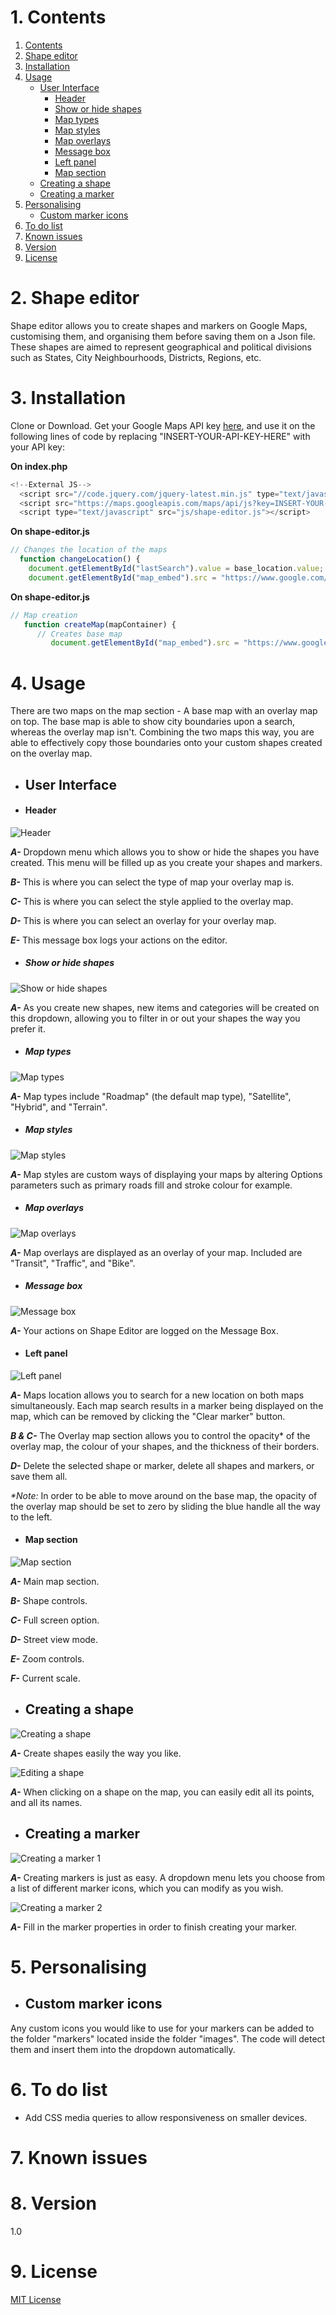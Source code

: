 # 1. Contents

1. [Contents](README.md#1-contents)
2. [Shape editor](README.md#2-shape-editor)
3. [Installation](README.md#3-installation)
4. [Usage](README.md#4usage)
    * [User Interface](README.md#user-interface)
        * [Header](README.md#header)
        * [Show or hide shapes](README.md#show-or-hide-shapes)
        * [Map types](README.md#Map-types)
        * [Map styles](README.md#Map-styles)
        * [Map overlays](README.md#Map-overlays)
        * [Message box](README.md#Message-box)
        * [Left panel](README.md#Left-panel)
        * [Map section](README.md#Map-section)
    * [Creating a shape](README.md#Creating-a-shape)
    * [Creating a marker](README.md#Creating-a-marker)
5. [Personalising](README.md#5-personalising)
    * [Custom marker icons](README.md#Custom-marker-icons)
6. [To do list](README.md#6-to-do-list)
7. [Known issues](README.md#7-known-issues)
8. [Version](README.md#8-version)
9. [License](README.md#9-license)

# 2. Shape editor
Shape editor allows you to create shapes and markers on Google Maps, customising them, and organising them before saving them on a Json file. These shapes are aimed to represent geographical and political divisions such as States, City Neighbourhoods, Districts, Regions, etc.

# 3. Installation
Clone or Download.
Get your Google Maps API key [here](https://developers.google.com/maps/web/), and use it on the following lines of code by replacing "INSERT-YOUR-API-KEY-HERE" with your API key:

**On index.php**
````Javascript
<!--External JS-->
  <script src="//code.jquery.com/jquery-latest.min.js" type="text/javascript"></script>
  <script src="https://maps.googleapis.com/maps/api/js?key=INSERT-YOUR-API-KEY-HERE&libraries=drawing"></script>
  <script type="text/javascript" src="js/shape-editor.js"></script>
````
**On shape-editor.js**
````Javascript
// Changes the location of the maps
  function changeLocation() {
    document.getElementById("lastSearch").value = base_location.value;
    document.getElementById("map_embed").src = "https://www.google.com/maps/embed/v1/place?key=INSERT-YOUR-API-KEY-HERE&q=" + (base_location.value).replace(" ", "+");
````

**On shape-editor.js**
````Javascript
// Map creation
   function createMap(mapContainer) {
      // Creates base map
         document.getElementById("map_embed").src = "https://www.google.com/maps/embed/v1/place?key=INSERT-YOUR-API-KEY-HERE&q=" + base_location.value;
````

# 4. Usage

There are two maps on the map section - A base map with an overlay map on top.
The base map is able to show city boundaries upon a search, whereas the overlay map isn't. Combining the two maps this way, you are able to effectively copy those boundaries onto your custom shapes created on the overlay map.

* ## User Interface
* #### Header

![Header](images/help/header.jpg)

_**A-**_ Dropdown menu which allows you to show or hide the shapes you have created. This menu will be filled up as you create your shapes and markers.

_**B-**_ This is where you can select the type of map your overlay map is.

_**C-**_ This is where you can select the style applied to the overlay map.

_**D-**_ This is where you can select an overlay for your overlay map.

_**E-**_ This message box logs your actions on the editor.

* ##### Show or hide shapes

![Show or hide shapes](images/help/Show-or-hide-shapes.jpg)

_**A-**_ As you create new shapes, new items and categories will be created on this dropdown, allowing you to filter in or out your shapes the way you prefer it.

* ##### Map types

![Map types](images/help/Map-types.jpg)

_**A-**_ Map types include "Roadmap" (the default map type), "Satellite", "Hybrid", and "Terrain".

* ##### Map styles

![Map styles](images/help/Map-styles.jpg)

_**A-**_ Map styles are custom ways of displaying your maps by altering Options parameters such as primary roads fill and stroke colour for example.

* ##### Map overlays

![Map overlays](images/help/Map-overlays.jpg)

_**A-**_ Map overlays are displayed as an overlay of your map. Included are "Transit", "Traffic", and "Bike".

* ##### Message box

![Message box](images/help/Message-box.jpg)

_**A-**_ Your actions on Shape Editor are logged on the Message Box.

* #### Left panel

![Left panel](images/help/Left-panel.jpg)

_**A-**_ Maps location allows you to search for a new location on both maps simultaneously. Each map search results in a marker being displayed on the map, which can be removed by clicking the "Clear marker" button.

_**B & C-**_ The Overlay map section allows you to control the opacity* of the overlay map, the colour of your shapes, and the thickness of their borders.

_**D-**_ Delete the selected shape or marker, delete all shapes and markers, or save them all.

_*Note:_ In order to be able to move around on the base map, the opacity of the overlay map should be set to zero by sliding the blue handle all the way to the left.

* #### Map section

![Map section](images/help/Map-section.jpg)

_**A-**_ Main map section.

_**B-**_ Shape controls.

_**C-**_ Full screen option.

_**D-**_ Street view mode.

_**E-**_ Zoom controls.

_**F-**_ Current scale.

* ## Creating a shape

![Creating a shape](images/help/Creating-a-shape.jpg)

_**A-**_ Create shapes easily the way you like.

![Editing a shape](images/help/Editing-a-shape.jpg)

_**A-**_ When clicking on a shape on the map, you can easily edit all its points, and all its names.

* ## Creating a marker

![Creating a marker 1](images/help/Creating-a-marker-1.jpg)

_**A-**_ Creating markers is just as easy. A dropdown menu lets you choose from a list of different marker icons, which you can modify as you wish.

![Creating a marker 2](images/help/Creating-a-marker-2.jpg)

_**A-**_ Fill in the marker properties in order to finish creating your marker.

# 5. Personalising
* ## Custom marker icons

Any custom icons you would like to use for your markers can be added to the folder "markers" located inside the folder "images". The code will detect them and insert them into the dropdown automatically.

# 6. To do list

* Add CSS media queries to allow responsiveness on smaller devices.

# 7. Known issues


# 8. Version

1.0

# 9. License

[MIT License](LICENSE)
